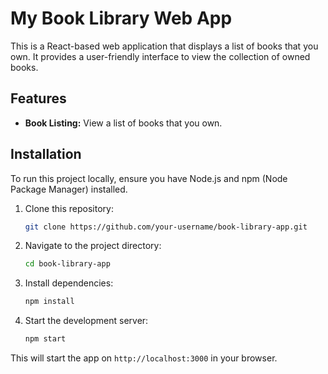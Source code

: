 # My Book Library Web App

This is a React-based web application that displays a list of books that you own. It provides a user-friendly interface to view the collection of owned books.

## Features

- **Book Listing:** View a list of books that you own.

## Installation

To run this project locally, ensure you have Node.js and npm (Node Package Manager) installed.

1. Clone this repository:

    ```bash
    git clone https://github.com/your-username/book-library-app.git
    ```

2. Navigate to the project directory:

    ```bash
    cd book-library-app
    ```

3. Install dependencies:

    ```bash
    npm install
    ```

4. Start the development server:

    ```bash
    npm start
    ```

This will start the app on `http://localhost:3000` in your browser.

